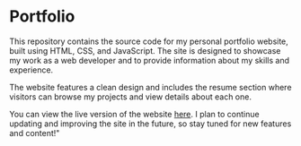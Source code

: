 # Portfolio
This repository contains the source code for my personal portfolio website, built using HTML, CSS, and JavaScript. The site is designed to showcase my work as a web developer and to provide information about my skills and experience.

The website features a clean design and includes the resume section where visitors can browse my projects and view details about each one. 

You can view the live version of the website [here](https://www.vamshichidara.com/). I plan to continue updating and improving the site in the future, so stay tuned for new features and content!"
